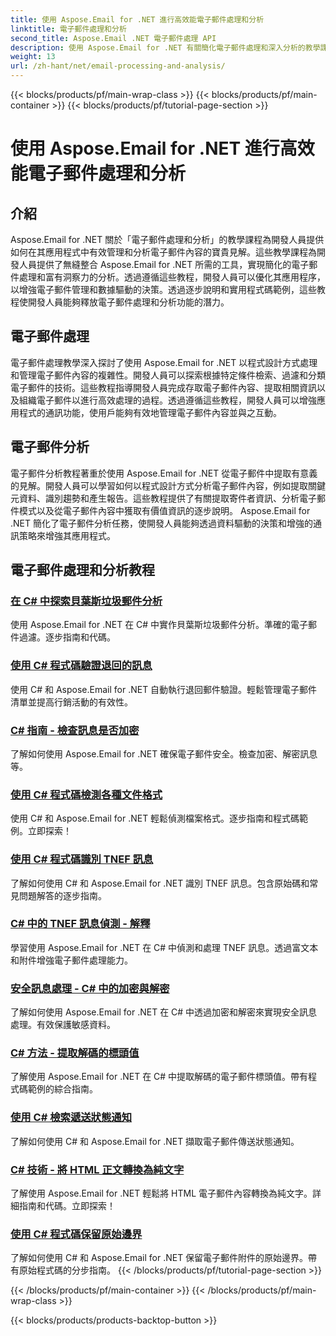 ```yaml
---
title: 使用 Aspose.Email for .NET 進行高效能電子郵件處理和分析
linktitle: 電子郵件處理和分析
second_title: Aspose.Email .NET 電子郵件處理 API
description: 使用 Aspose.Email for .NET 有關簡化電子郵件處理和深入分析的教學課程來優化應用程式的電子郵件管理和決策。學習以程式設計方式檢索、組織和分析電子郵件內容。探索增強溝通和數據驅動策略的實際範例。
weight: 13
url: /zh-hant/net/email-processing-and-analysis/
---
```


{{< blocks/products/pf/main-wrap-class >}}
{{< blocks/products/pf/main-container >}}
{{< blocks/products/pf/tutorial-page-section >}}

# 使用 Aspose.Email for .NET 進行高效能電子郵件處理和分析


## 介紹

Aspose.Email for .NET 關於「電子郵件處理和分析」的教學課程為開發人員提供如何在其應用程式中有效管理和分析電子郵件內容的寶貴見解。這些教學課程為開發人員提供了無縫整合 Aspose.Email for .NET 所需的工具，實現簡化的電子郵件處理和富有洞察力的分析。透過遵循這些教程，開發人員可以優化其應用程序，以增強電子郵件管理和數據驅動的決策。透過逐步說明和實用程式碼範例，這些教程使開發人員能夠釋放電子郵件處理和分析功能的潛力。

## 電子郵件處理

電子郵件處理教學深入探討了使用 Aspose.Email for .NET 以程式設計方式處理和管理電子郵件內容的複雜性。開發人員可以探索根據特定條件檢索、過濾和分類電子郵件的技術。這些教程指導開發人員完成存取電子郵件內容、提取相關資訊以及組織電子郵件以進行高效處理的過程。透過遵循這些教程，開發人員可以增強應用程式的通訊功能，使用戶能夠有效地管理電子郵件內容並與之互動。

## 電子郵件分析

電子郵件分析教程著重於使用 Aspose.Email for .NET 從電子郵件中提取有意義的見解。開發人員可以學習如何以程式設計方式分析電子郵件內容，例如提取關鍵元資料、識別趨勢和產生報告。這些教程提供了有關提取寄件者資訊、分析電子郵件模式以及從電子郵件內容中獲取有價值資訊的逐步說明。 Aspose.Email for .NET 簡化了電子郵件分析任務，使開發人員能夠透過資料驅動的決策和增強的通訊策略來增強其應用程式。

## 電子郵件處理和分析教程
### [在 C# 中探索貝葉斯垃圾郵件分析](./exploring-bayesian-spam-analysis-in-csharp/)
使用 Aspose.Email for .NET 在 C# 中實作貝葉斯垃圾郵件分析。準確的電子郵件過濾。逐步指南和代碼。
### [使用 C# 程式碼驗證退回的訊息](./verifying-bounced-messages-with-csharp-code/)
使用 C# 和 Aspose.Email for .NET 自動執行退回郵件驗證。輕鬆管理電子郵件清單並提高行銷活動的有效性。 
### [C# 指南 - 檢查訊息是否加密](./csharp-guide-checking-messages-for-encryption/)
了解如何使用 Aspose.Email for .NET 確保電子郵件安全。檢查加密、解密訊息等。
### [使用 C# 程式碼檢測各種文件格式](./detecting-various-file-formats-using-csharp-code/)
使用 C# 和 Aspose.Email for .NET 輕鬆偵測檔案格式。逐步指南和程式碼範例。立即探索！
### [使用 C# 程式碼識別 TNEF 訊息](./identifying-tnef-messages-with-csharp-code/)
了解如何使用 C# 和 Aspose.Email for .NET 識別 TNEF 訊息。包含原始碼和常見問題解答的逐步指南。
### [C# 中的 TNEF 訊息偵測 - 解釋](./tnef-message-detection-in-csharp-explained/)
學習使用 Aspose.Email for .NET 在 C# 中偵測和處理 TNEF 訊息。透過富文本和附件增強電子郵件處理能力。
### [安全訊息處理 - C# 中的加密與解密](./secure-message-handling-encryption-and-decryption-in-csharp/)
了解如何使用 Aspose.Email for .NET 在 C# 中透過加密和解密來實現安全訊息處理。有效保護敏感資料。
### [C# 方法 - 提取解碼的標頭值](./csharp-approach-extracting-decoded-header-values/)
了解使用 Aspose.Email for .NET 在 C# 中提取解碼的電子郵件標頭值。帶有程式碼範例的綜合指南。
### [使用 C# 檢索遞送狀態通知](./retrieving-delivery-status-notifications-with-csharp/)
了解如何使用 C# 和 Aspose.Email for .NET 擷取電子郵件傳送狀態通知。
### [C# 技術 - 將 HTML 正文轉換為純文字](./csharp-technique-converting-html-body-to-plain-text/)
了解使用 Aspose.Email for .NET 輕鬆將 HTML 電子郵件內容轉換為純文字。詳細指南和代碼。立即探索！
### [使用 C# 程式碼保留原始邊界](./preserving-original-boundaries-using-csharp-code/)
了解如何使用 C# 和 Aspose.Email for .NET 保留電子郵件附件的原始邊界。帶有原始程式碼的分步指南。
{{< /blocks/products/pf/tutorial-page-section >}}

{{< /blocks/products/pf/main-container >}}
{{< /blocks/products/pf/main-wrap-class >}}

{{< blocks/products/products-backtop-button >}}
